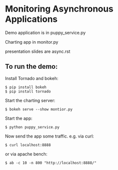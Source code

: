 Monitoring Asynchronous Applications
====================================

Demo application is in puppy_service.py

Charting app in monitor.py

presentation slides are async.rst

To run the demo:
----------------

Install Tornado and bokeh:

    $ pip install bokeh
    $ pip install tornado

Start the charting server:

    $ bokeh serve --show montior.py

Start the app:

    $ python puppy_service.py

Now send the app some traffic. e.g. via curl:

    $ curl localhost:8888

or via apache bench:

    $ ab -c 10 -n 800 "http://localhost:8888/"
